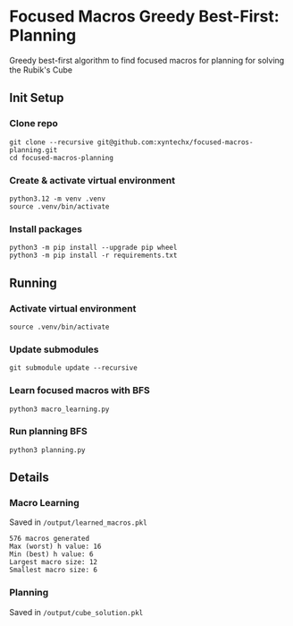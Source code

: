 # Focused Macros Greedy Best-First: Planning
Greedy best-first algorithm to find focused macros for planning for solving the Rubik's Cube

## Init Setup

### Clone repo
```
git clone --recursive git@github.com:xyntechx/focused-macros-planning.git
cd focused-macros-planning
```

### Create & activate virtual environment
```
python3.12 -m venv .venv
source .venv/bin/activate
```

### Install packages
```
python3 -m pip install --upgrade pip wheel
python3 -m pip install -r requirements.txt
```

## Running

### Activate virtual environment
```
source .venv/bin/activate
```

### Update submodules
```
git submodule update --recursive
```

### Learn focused macros with BFS
```
python3 macro_learning.py
```

### Run planning BFS
```
python3 planning.py
```

## Details

### Macro Learning
Saved in `/output/learned_macros.pkl`

```
576 macros generated
Max (worst) h value: 16
Min (best) h value: 6
Largest macro size: 12
Smallest macro size: 6
```

### Planning
Saved in `/output/cube_solution.pkl`
